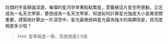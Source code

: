 壯闊的宇宙靜謐深邃，璀璨的星河孕育著點點繁星，雯馨被這片星空所感動，立志成為一名天文學家，要想成為一名天文學家，知道如何計算星光強度大小差異至關重要，請幫她計算出一片深空中，星光最微弱與星光最為強大的兩顆恆星，其亮度相差多少倍？
>Hint: 星等每差一等，亮度相差2.5倍
